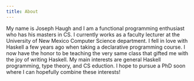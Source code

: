 ```yaml
---
title: About
---
```


My name is Joseph Haugh and I am a functional programming enthusiast who has his masters in CS. I currently works as a faculty lecturer at the University of New Mexico Computer Science department. I fell in love with Haskell a few years ago when taking a declarative programming course. I now have the honor to be teaching the very same class that gifted me with the joy of writing Haskell. My main interests are general Haskell programming, type theory, and CS eduction. I hope to pursue a PhD soon where I can hopefully combine these interests!
